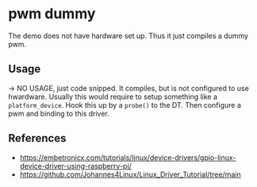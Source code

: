 # pwm dummy

The demo does not have hardware set up. Thus it just compiles a dummy pwm.  

## Usage

-> NO USAGE, just code snipped. It compiles, but is not configured to use hwardware. Usually this would require to setup something like a `platform_device`. Hook this up by a `probe()` to the DT. Then configure a pwm and binding to this driver.  

## References
- https://embetronicx.com/tutorials/linux/device-drivers/gpio-linux-device-driver-using-raspberry-pi/
- https://github.com/Johannes4Linux/Linux_Driver_Tutorial/tree/main
